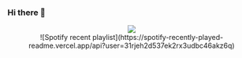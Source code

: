### Hi there 👋

<!--
**linyueqian/linyueqian** is a ✨ _special_ ✨ repository because its `README.md` (this file) appears on your GitHub profile.

Here are some ideas to get you started:

- 🔭 I’m currently working on ...
- 🌱 I’m currently learning ...
- 👯 I’m looking to collaborate on ...
- 🤔 I’m looking for help with ...
- 💬 Ask me about ...
- 📫 How to reach me: ...
- 😄 Pronouns: ...
- ⚡ Fun fact: ...
-->

 <div align="center">
    <div>
        <a href="https://coderstats.net/github/#linyueqian">
        <img src="https://github-readme-stats.vercel.app/api?username=linyueqian&bg_color=0,fdbb2d,22c1c3&title_color=fff&text_color=fff" />
        </a>
    </div>
![Spotify recent playlist](https://spotify-recently-played-readme.vercel.app/api?user=31rjeh2d537ek2rx3udbc46akz6q)
